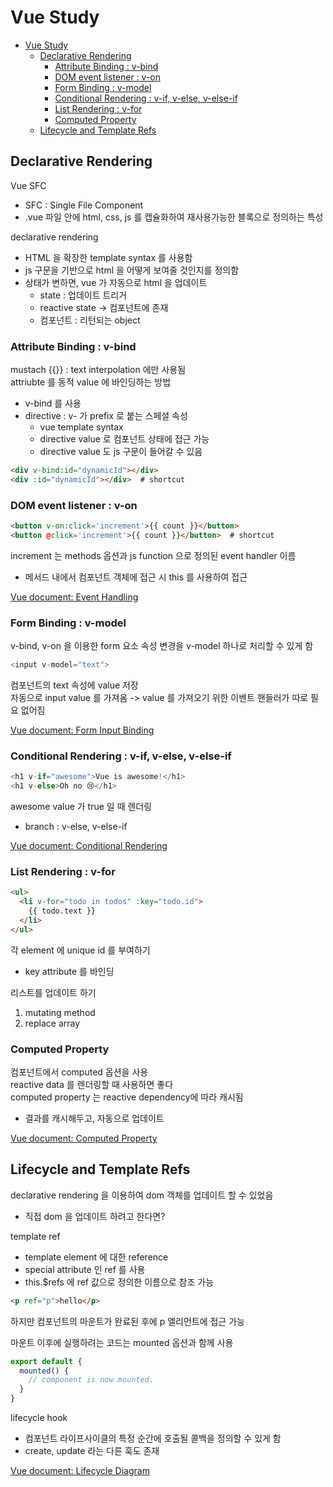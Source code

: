 # Vue Study    

- [Vue Study](#vue-study)
  - [Declarative Rendering](#declarative-rendering)
    - [Attribute Binding : v-bind](#attribute-binding--v-bind)
    - [DOM event listener : v-on](#dom-event-listener--v-on)
    - [Form Binding : v-model](#form-binding--v-model)
    - [Conditional Rendering : v-if, v-else, v-else-if](#conditional-rendering--v-if-v-else-v-else-if)
    - [List Rendering : v-for](#list-rendering--v-for)
    - [Computed Property](#computed-property)
  - [Lifecycle and Template Refs](#lifecycle-and-template-refs)


## Declarative Rendering  
Vue SFC
- SFC : Single File Component  
- .vue 파일 안에 html, css, js 를 캡슐화하여 재사용가능한 블록으로 정의하는 특성  

declarative rendering  
- HTML 을 확장한 template syntax 를 사용함  
- js 구문을 기반으로 html 을 어떻게 보여줄 것인지를 정의함  
- 상태가 변하면, vue 가 자동으로 html 을 업데이트  
  - state : 업데이트 트리거  
  - reactive state -> 컴포넌트에 존재  
  - 컴포넌트 : 리턴되는 object  


### Attribute Binding : v-bind    
mustach {{}} : text interpolation 에만 사용됨   
attriubte 를 동적 value 에 바인딩하는 방법  
- v-bind 를 사용  
- directive : v- 가 prefix 로 붙는 스페셜 속성  
  - vue template syntax  
  - directive value 로 컴포넌트 상태에 접근 가능  
  - directive value 도 js 구문이 들어갈 수 있음   

```html
<div v-bind:id="dynamicId"></div>
<div :id="dynamicId"></div>  # shortcut
```  


### DOM event listener : v-on  

```html
<button v-on:click='increment'>{{ count }}</button> 
<button @click='increment'>{{ count }}</button>  # shortcut
```
increment 는 methods 옵션과 js function 으로 정의된 event handler 이름  
- 메서드 내에서 컴포넌트 객체에 접근 시 this 를 사용하여 접근  

[Vue document: Event Handling](https://vuejs.org/guide/essentials/event-handling.html)  


### Form Binding : v-model  
v-bind, v-on 을 이용한 form 요소 속성 변경을 v-model 하나로 처리할 수 있게 함  

```javascript  
<input v-model="text">  
```  
컴포넌트의 text 속성에 value 저장  
자동으로 input value 를 가져옴 -> value 를 가져오기 위한 이벤트 핸들러가 따로 필요 없어짐    

[Vue document: Form Input Binding](https://vuejs.org/guide/essentials/forms.html)  


### Conditional Rendering : v-if, v-else, v-else-if  
```javascript  
<h1 v-if="awesome">Vue is awesome!</h1>
<h1 v-else>Oh no 😢</h1> 
```
awesome value 가 true 일 때 렌더링  
- branch : v-else, v-else-if

[Vue document: Conditional Rendering](https://vuejs.org/guide/essentials/conditional.html)  


### List Rendering : v-for  
```html  
<ul>
  <li v-for="todo in todos" :key="todo.id">
    {{ todo.text }}
  </li>
</ul>
```  
각 element 에 unique id 를 부여하기  
- key attribute 를 바인딩  

리스트를 업데이트 하기  
1. mutating method  
2. replace array  


### Computed Property  
컴포넌트에서 computed 옵션을 사용  
reactive data 를 렌더링할 때 사용하면 좋다  
computed property 는 reactive dependency에 따라 캐시됨  
- 결과를 캐시해두고, 자동으로 업데이트  

[Vue document: Computed Property](https://vuejs.org/guide/essentials/computed.html)  



## Lifecycle and Template Refs  
declarative rendering 을 이용하여 dom 객체를 업데이트 할 수 있었음  
- 직접 dom 을 업데이트 하려고 한다면?  

template ref  
- template element 에 대한 reference  
- special attribute 인 ref 를 사용  
- this.$refs 에 ref 값으로 정의한 이름으로 참조 가능  

```html
<p ref="p">hello</p>
```
하지만 컴포넌트의 마운트가 완료된 후에 p 엘리먼트에 접근 가능  

마운트 이후에 실행하려는 코드는 mounted 옵션과 함께 사용  
```javascript
export default {
  mounted() {
    // component is now mounted.
  }
}
```
lifecycle hook  
- 컴포넌트 라이프사이클의 특정 순간에 호출될 콜백을 정의할 수 있게 함   
- create, update 라는 다른 훅도 존재  

[Vue document: Lifecycle Diagram](https://vuejs.org/guide/essentials/lifecycle.html#lifecycle-diagram)
